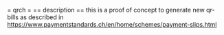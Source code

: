 = qrch =
== description ==
this is a proof of concept to generate new qr-bills as described in https://www.paymentstandards.ch/en/home/schemes/payment-slips.html

